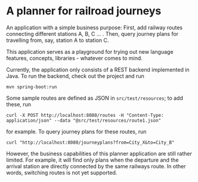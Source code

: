 # A planner for railroad journeys

An application with a simple business purpose: First, add railway routes connecting different stations A, B, C ... . 
Then, query journey plans for travelling from, say, station A to station C.

This application serves as a playground for trying out new language features, concepts, libraries - whatever comes 
to mind.

Currently, the application only consists of a REST backend implemented in Java. To run the backend, check out the project
and run

    mvn spring-boot:run 
Some sample routes are defined as JSON in `src/test/resources`; to add these, run

    curl -X POST http://localhost:8080/routes -H "Content-Type: application/json" --data "@src/test/resources/route1.json" 
for example. To query journey plans for these routes, run

    curl "http://localhost:8080/journeyplans?from=City_X&to=City_B"
    
However, the business capabilities of this planner application are still rather limited. For example, 
it will find only plans when the departure and the arrival station are directly connected by the same railways route. 
In other words, switching routes is not yet supported.
